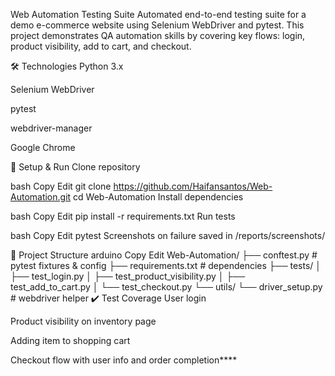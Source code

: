 Web Automation Testing Suite
Automated end-to-end testing suite for a demo e-commerce website using Selenium WebDriver and pytest.
This project demonstrates QA automation skills by covering key flows: login, product visibility, add to cart, and checkout.

🛠️ Technologies
Python 3.x

Selenium WebDriver

pytest

webdriver-manager

Google Chrome

🚀 Setup & Run
Clone repository

bash
Copy
Edit
git clone https://github.com/Haifansantos/Web-Automation.git
cd Web-Automation
Install dependencies

bash
Copy
Edit
pip install -r requirements.txt
Run tests

bash
Copy
Edit
pytest
Screenshots on failure saved in /reports/screenshots/

📂 Project Structure
arduino
Copy
Edit
Web-Automation/
├── conftest.py             # pytest fixtures & config
├── requirements.txt        # dependencies
├── tests/
│   ├── test_login.py
│   ├── test_product_visibility.py
│   ├── test_add_to_cart.py
│   └── test_checkout.py
└── utils/
    └── driver_setup.py     # webdriver helper
✔️ Test Coverage
User login

Product visibility on inventory page

Adding item to shopping cart

Checkout flow with user info and order completion****
